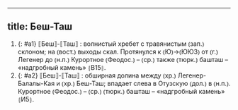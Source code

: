 
---
title: Беш-Таш
---
1. {: #a1} ⟦Беш⟧-⟦Таш⟧
: волнистый хребет с травянистым ⦅зап.⦆ склоном; на ⦅вост.⦆ выходы скал. Протянулся к ⦅Ю⦆→⦅ЮЮЗ⦆ от ⦅г.⦆ Легенер до ⦅н.п.⦆ Курортное ⦅Феодос.⦆ – ⦅ср.⦆ также ⦅тюрк.⦆ башташ – «надгробный камень» ⦃В15⦄.
2. {: #a2} ⟦Беш⟧-⟦Таш⟧
: обширная долина между ⦅хр.⦆ Легенер-Балалы-Кая и ⦅хр.⦆ Беш-Таш; впадает слева в Отузскую ⦅дол.⦆ в ⦅н.п.⦆. Курортное ⦅Феодос.⦆ – ⦅ср.⦆ ⦅тюрк.⦆ башташ – «надгробный камень» ⦃И5⦄.
